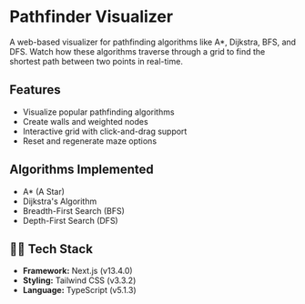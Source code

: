 # Pathfinder Visualizer

A web-based visualizer for pathfinding algorithms like A\*, Dijkstra, BFS, and DFS. Watch how these algorithms traverse through a grid to find the shortest path between two points in real-time.

## Features

- Visualize popular pathfinding algorithms
- Create walls and weighted nodes
- Interactive grid with click-and-drag support
- Reset and regenerate maze options

## Algorithms Implemented

- A\* (A Star)
- Dijkstra's Algorithm
- Breadth-First Search (BFS)
- Depth-First Search (DFS)

## 🧑‍💻 Tech Stack

- **Framework:** Next.js (v13.4.0)
- **Styling:** Tailwind CSS (v3.3.2)
- **Language:** TypeScript (v5.1.3)
